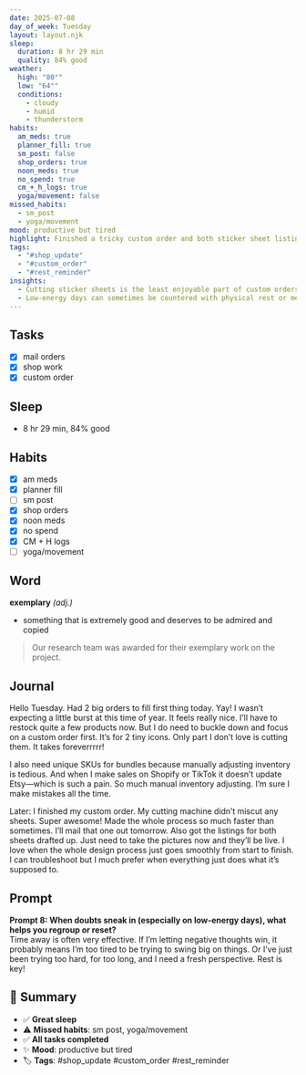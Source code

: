 ```yaml
---
date: 2025-07-08
day_of_week: Tuesday
layout: layout.njk
sleep:
  duration: 8 hr 29 min
  quality: 84% good
weather:
  high: "80°"
  low: "64°"
  conditions:
    - cloudy
    - humid
    - thunderstorm
habits:
  am_meds: true
  planner_fill: true
  sm_post: false
  shop_orders: true
  noon_meds: true
  no_spend: true
  cm_+_h_logs: true
  yoga/movement: false
missed_habits:
  - sm_post
  - yoga/movement
mood: productive but tired
highlight: Finished a tricky custom order and both sticker sheet listings!
tags:
  - "#shop_update"
  - "#custom_order"
  - "#rest_reminder"
insights:
  - Cutting sticker sheets is the least enjoyable part of custom orders, and it helps to batch SKUs early.
  - Low-energy days can sometimes be countered with physical rest or mental distance to reset perspective.
---
```


## Tasks
- [x] mail orders  
- [x] shop work  
- [x] custom order  

## Sleep
- 8 hr 29 min, 84% good

## Habits
- [x] am meds  
- [x] planner fill  
- [ ] sm post  
- [x] shop orders  
- [x] noon meds  
- [x] no spend  
- [x] CM + H logs  
- [ ] yoga/movement  

## Word
**exemplary** *(adj.)*  
- something that is extremely good and deserves to be admired and copied  
> Our research team was awarded for their exemplary work on the project.

## Journal
Hello Tuesday. Had 2 big orders to fill first thing today. Yay! I wasn’t expecting a little burst at this time of year. It feels really nice. I’ll have to restock quite a few products now. But I do need to buckle down and focus on a custom order first. It’s for 2 tiny icons. Only part I don’t love is cutting them. It takes foreverrrrr!

I also need unique SKUs for bundles because manually adjusting inventory is tedious. And when I make sales on Shopify or TikTok it doesn’t update Etsy—which is such a pain. So much manual inventory adjusting. I’m sure I make mistakes all the time.

Later: I finished my custom order. My cutting machine didn’t miscut any sheets. Super awesome! Made the whole process so much faster than sometimes. I’ll mail that one out tomorrow. Also got the listings for both sheets drafted up. Just need to take the pictures now and they’ll be live. I love when the whole design process just goes smoothly from start to finish. I can troubleshoot but I much prefer when everything just does what it’s supposed to.

## Prompt
**Prompt 8: When doubts sneak in (especially on low-energy days), what helps you regroup or reset?**  
Time away is often very effective. If I’m letting negative thoughts win, it probably means I’m too tired to be trying to swing big on things. Or I’ve just been trying too hard, for too long, and I need a fresh perspective. Rest is key!

## 📌 Summary
- ✅ **Great sleep**  
- ⚠️ **Missed habits**: sm post, yoga/movement  
- ✅ **All tasks completed**  
- ✨ **Mood**: productive but tired  
- 🏷️ **Tags**: #shop_update #custom_order #rest_reminder
